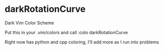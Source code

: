# darkRotationCurve
Dark Vim Color Scheme

Put this in your .vim/colors and call :colo darkRotationCurve

Right now has python and cpp coloring, I'll add more as I run into problems
